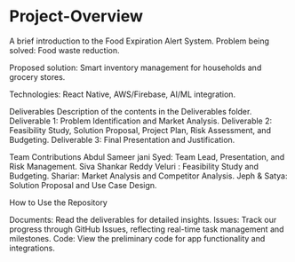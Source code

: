 # **Project-Overview**

A brief introduction to the Food Expiration Alert System.
Problem being solved: Food waste reduction.

Proposed solution: Smart inventory management for households and grocery stores.

Technologies: React Native, AWS/Firebase, AI/ML integration.

Deliverables
Description of the contents in the Deliverables folder.
Deliverable 1: Problem Identification and Market Analysis.
Deliverable 2: Feasibility Study, Solution Proposal, Project Plan, Risk Assessment, and Budgeting.
Deliverable 3: Final Presentation and Justification.

Team Contributions
Abdul Sameer jani Syed: Team Lead, Presentation, and Risk Management.
Siva Shankar Reddy Veluri : Feasibility Study and Budgeting.
Shariar:  Market Analysis and Competitor Analysis.
Jeph & Satya: Solution Proposal and Use Case Design.

How to Use the Repository

Documents: Read the deliverables for detailed insights.
Issues: Track our progress through GitHub Issues, reflecting real-time task management and milestones.
Code: View the preliminary code for app functionality and integrations.

